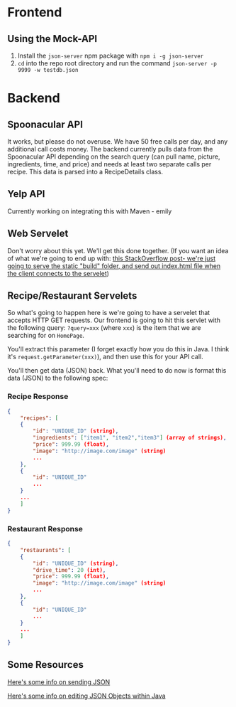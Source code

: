 # Frontend

## Using the Mock-API
1. Install the `json-server` npm package with `npm i -g json-server`
2. `cd` into the repo root directory and run the command `json-server -p 9999 -w testdb.json`

# Backend

## Spoonacular API
It works, but please do not overuse. We have 50 free calls per day, and any additional call costs money. The backend currently pulls data from the Spoonacular API depending on the search query (can pull name, picture, ingredients, time, and price) and needs at least two separate calls per recipe. This data is parsed into a RecipeDetails class.

## Yelp API
Currently working on integrating this with Maven - emily

## Web Servelet
Don't worry about this yet. We'll get this done together. (If you want an idea of what we're going to end up with: [this StackOverflow post- we're just going to serve the static "build" folder, and send out index.html file when the client connects to the servelet](https://stackoverflow.com/questions/132052/servlet-for-serving-static-content))

## Recipe/Restaurant Servelets
So what's going to happen here is we're going to have a servelet that accepts HTTP GET requests. Our frontend is going to hit this servlet with the following query: `?query=xxx` (where `xxx`) is the item that we are searching for on `HomePage`.

You'll extract this parameter (I forget exactly how you do this in Java. I think it's `request.getParameter(xxx)`), and then use this for your API call.

You'll then get data (JSON) back. What you'll need to do now is format this data (JSON) to the following spec:

### Recipe Response
```json
{
	"recipes": [
	{
		"id": "UNIQUE_ID" (string),
		"ingredients": ["item1", "item2","item3"] (array of strings),
		"price": 999.99 (float),
		"image": "http://image.com/image" (string)
		...
	},
	{
		"id": "UNIQUE_ID"
		...
	}
	...
	]
}
```

### Restaurant Response
```json
{
	"restaurants": [
	{
		"id": "UNIQUE_ID" (string),
		"drive_time": 20 (int),
		"price": 999.99 (float),
		"image": "http://image.com/image" (string)
		...
	},
	{
		"id": "UNIQUE_ID"
		...
	}
	...
	]
}
```

## Some Resources
[Here's some info on sending JSON](https://stackoverflow.com/questions/2010990/how-do-you-return-a-json-object-from-a-java-servlet)

[Here's some info on editing JSON Objects within Java](https://stackoverflow.com/questions/15334539/edit-json-fields)
